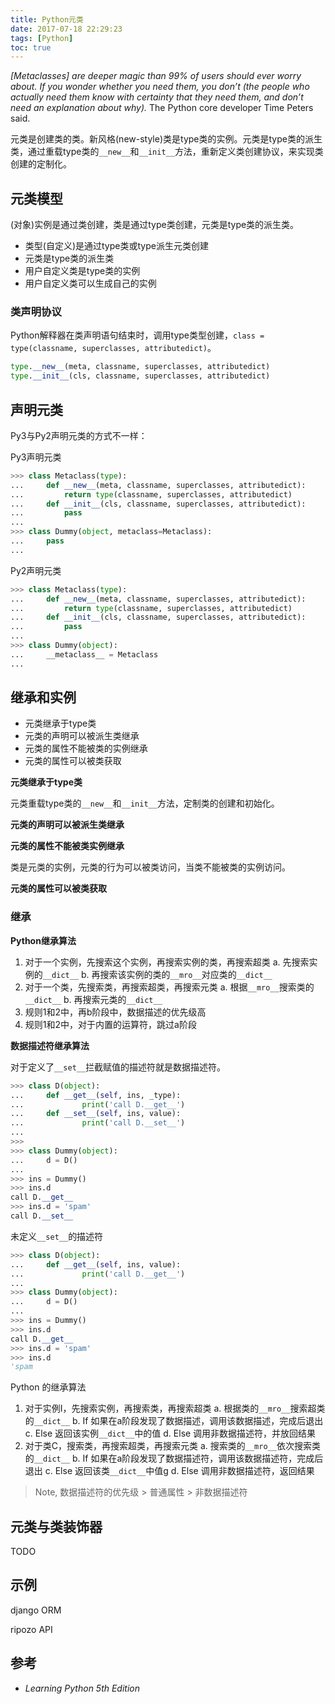 ```yaml
---
title: Python元类
date: 2017-07-18 22:29:23
tags: [Python]
toc: true
---
```


*[Metaclasses] are deeper magic than 99% of users should ever worry about. If you wonder whether you need them, you don’t (the people who actually need them know with certainty that they need them, and don’t need an explanation about why).* The Python core developer Time Peters said.

元类是创建类的类。新风格(new-style)类是type类的实例。元类是type类的派生类，通过重载type类的`__new__`和`__init__`方法，重新定义类创建协议，来实现类创建的定制化。

## 元类模型

(对象)实例是通过类创建，类是通过type类创建，元类是type类的派生类。

- 类型(自定义)是通过type类或type派生元类创建
- 元类是type类的派生类
- 用户自定义类是type类的实例
- 用户自定义类可以生成自己的实例

### 类声明协议

Python解释器在类声明语句结束时，调用type类型创建，`class = type(classname, superclasses, attributedict)`。

```python
type.__new__(meta, classname, superclasses, attributedict)
type.__init__(cls, classname, superclasses, attributedict)
```

## 声明元类

Py3与Py2声明元类的方式不一样：

Py3声明元类

```python
>>> class Metaclass(type):
...     def __new__(meta, classname, superclasses, attributedict):
...         return type(classname, superclasses, attributedict)
...     def __init__(cls, classname, superclasses, attributedict):
...         pass
... 
>>> class Dummy(object, metaclass=Metaclass):
...     pass
...
```

Py2声明元类

```python
>>> class Metaclass(type):
...     def __new__(meta, classname, superclasses, attributedict):
...         return type(classname, superclasses, attributedict)
...     def __init__(cls, classname, superclasses, attributedict):
...         pass
... 
>>> class Dummy(object):
...     __metaclass__ = Metaclass
...
```

## 继承和实例

- 元类继承于type类
- 元类的声明可以被派生类继承
- 元类的属性不能被类的实例继承
- 元类的属性可以被类获取

**元类继承于type类**

元类重载type类的`__new__`和`__init__`方法，定制类的创建和初始化。

**元类的声明可以被派生类继承**

**元类的属性不能被类实例继承**

类是元类的实例，元类的行为可以被类访问，当类不能被类的实例访问。

**元类的属性可以被类获取**

### 继承

**Python继承算法**

1. 对于一个实例，先搜索这个实例，再搜索实例的类，再搜索超类
   a. 先搜索实例的`__dict__`
   b. 再搜索该实例的类的`__mro__`对应类的`__dict__`
2. 对于一个类，先搜索类，再搜索超类，再搜索元类
   a. 根据`__mro__`搜索类的`__dict__`
   b. 再搜索元类的`__dict__`
3. 规则1和2中，再b阶段中，数据描述的优先级高
4. 规则1和2中，对于内置的运算符，跳过a阶段

**数据描述符继承算法**

对于定义了`__set__`拦截赋值的描述符就是数据描述符。

```python
>>> class D(object):
...     def __get__(self, ins, _type):
...             print('call D.__get__')
...     def __set__(self, ins, value):
...             print('call D.__set__')
... 
>>> 
>>> class Dummy(object):
...     d = D()
... 
>>> ins = Dummy()
>>> ins.d
call D.__get__
>>> ins.d = 'spam'
call D.__set__
```

未定义`__set__`的描述符

```python
>>> class D(object):
...     def __get__(self, ins, value):
...             print('call D.__get__')
... 
>>> class Dummy(object):
...     d = D()
... 
>>> ins = Dummy()
>>> ins.d
call D.__get__
>>> ins.d = 'spam'
>>> ins.d
'spam
```

Python 的继承算法

1. 对于实例I，先搜索实例，再搜索类，再搜索超类
   a. 根据类的`__mro__`搜索超类的`__dict__`
   b. If 如果在a阶段发现了数据描述，调用该数据描述，完成后退出
   c. Else 返回该实例`__dict__`中的值
   d. Else 调用非数据描述符，并放回结果
2. 对于类C，搜索类，再搜索超类，再搜索元类
   a. 搜索类的`__mro__`依次搜索类的`__dict__`
   b. If 如果在a阶段发现了数据描述符，调用该数据描述符，完成后退出
   c. Else 返回该类`__dict__`中值g
   d. Else 调用非数据描述符，返回结果

> Note, 数据描述符的优先级 > 普通属性 > 非数据描述符

## 元类与类装饰器

TODO

## 示例

django ORM

ripozo API

## 参考

- *Learning Python 5th Edition*